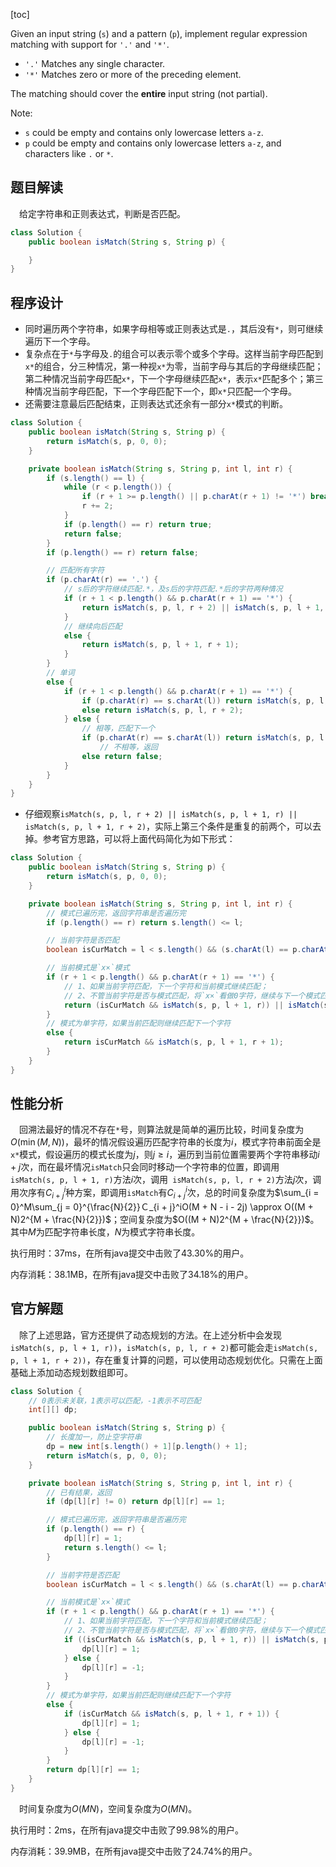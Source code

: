 [toc]

Given an input string (`s`) and a pattern (`p`), implement regular expression matching with support for `'.'` and `'*'`.

* `'.'` Matches any single character.
* `'*'` Matches zero or more of the preceding element.

The matching should cover the **entire** input string (not partial).



Note:

* `s` could be empty and contains only lowercase letters `a-z`.
* `p` could be empty and contains only lowercase letters `a-z`, and characters like `.` or `*`.



## 题目解读

&emsp;给定字符串和正则表达式，判断是否匹配。

```java
class Solution {
    public boolean isMatch(String s, String p) {

    }
}
```

## 程序设计

* 同时遍历两个字符串，如果字母相等或正则表达式是`.`，其后没有`*`，则可继续遍历下一个字母。
* 复杂点在于`*`与字母及`.`的组合可以表示零个或多个字母。这样当前字母匹配到`x*`的组合，分三种情况，第一种视`x*`为零，当前字母与其后的字母继续匹配；第二种情况当前字母匹配`x*`，下一个字母继续匹配`x*`，表示`x*`匹配多个；第三种情况当前字母匹配，下一个字母匹配下一个，即`x*`只匹配一个字母。
* 还需要注意最后匹配结束，正则表达式还余有一部分`x*`模式的判断。

```java
class Solution {
    public boolean isMatch(String s, String p) {
        return isMatch(s, p, 0, 0);
    }

    private boolean isMatch(String s, String p, int l, int r) {
        if (s.length() == l) {
            while (r < p.length()) {
                if (r + 1 >= p.length() || p.charAt(r + 1) != '*') break;
                r += 2;
            }
            if (p.length() == r) return true;
            return false;
        }
        if (p.length() == r) return false;

        // 匹配所有字符
        if (p.charAt(r) == '.') {
            // s后的字符继续匹配.*，及s后的字符匹配.*后的字符两种情况
            if (r + 1 < p.length() && p.charAt(r + 1) == '*') {
                return isMatch(s, p, l, r + 2) || isMatch(s, p, l + 1, r) || isMatch(s, p, l + 1, r + 2);
            }
            // 继续向后匹配
            else {
                return isMatch(s, p, l + 1, r + 1);
            }
        }
        // 单词
        else {
            if (r + 1 < p.length() && p.charAt(r + 1) == '*') {
                if (p.charAt(r) == s.charAt(l)) return isMatch(s, p, l, r + 2) || isMatch(s, p, l + 1, r) || isMatch(s, p, l + 1, r + 2);
                else return isMatch(s, p, l, r + 2);
            } else {
                // 相等，匹配下一个
                if (p.charAt(r) == s.charAt(l)) return isMatch(s, p, l + 1, r + 1);
                    // 不相等，返回
                else return false;
            }
        }
    }
}
```

* 仔细观察`isMatch(s, p, l, r + 2) || isMatch(s, p, l + 1, r) || isMatch(s, p, l + 1, r + 2)`，实际上第三个条件是重复的前两个，可以去掉。参考官方思路，可以将上面代码简化为如下形式：

```java
class Solution {
    public boolean isMatch(String s, String p) {
        return isMatch(s, p, 0, 0);
    }

    private boolean isMatch(String s, String p, int l, int r) {
        // 模式已遍历完，返回字符串是否遍历完
        if (p.length() == r) return s.length() <= l;

        // 当前字符是否匹配
        boolean isCurMatch = l < s.length() && (s.charAt(l) == p.charAt(r) || p.charAt(r) == '.');

        // 当前模式是`x×`模式
        if (r + 1 < p.length() && p.charAt(r + 1) == '*') {
            // 1、如果当前字符匹配，下一个字符和当前模式继续匹配；
            // 2、不管当前字符是否与模式匹配，将`x×`看做0字符，继续与下一个模式匹配
            return (isCurMatch && isMatch(s, p, l + 1, r)) || isMatch(s, p, l, r + 2);
        }
        // 模式为单字符，如果当前匹配则继续匹配下一个字符
        else {
            return isCurMatch && isMatch(s, p, l + 1, r + 1);
        }
    }
}
```

## 性能分析

&emsp;回溯法最好的情况不存在`*`号，则算法就是简单的遍历比较，时间复杂度为$O(\min(M,N))$，最坏的情况假设遍历匹配字符串的长度为$i$，模式字符串前面全是`x*`模式，假设遍历的模式长度为$j$，则$j \ge i$，遍历到当前位置需要两个字符串移动$i + j$次，而在最坏情况`isMatch`只会同时移动一个字符串的位置，即调用` isMatch(s, p, l + 1, r)`方法$i$次，调用` isMatch(s, p, l, r + 2)`方法$j$次，调用次序有$C_{i + j}^i$种方案，即调用`isMatch`有$C_{i + j}^i$次，总的时间复杂度为$\sum_{i = 0}^M\sum_{j = 0}^{\frac{N}{2}}Ｃ_{i + j}^iO(M + N - i - 2j) \approx O((M + N)2^{M + \frac{N}{2}})$；空间复杂度为$O((M + N)2^{M + \frac{N}{2}})$。其中$M$为匹配字符串长度，$N$为模式字符串长度。

执行用时：37ms，在所有java提交中击败了43.30%的用户。

内存消耗：38.1MB，在所有java提交中击败了34.18%的用户。

## 官方解题

&emsp;除了上述思路，官方还提供了动态规划的方法。在上述分析中会发现`isMatch(s, p, l + 1, r))`，`isMatch(s, p, l, r + 2)`都可能会走`isMatch(s, p, l + 1, r + 2))`，存在重复计算的问题，可以使用动态规划优化。只需在上面基础上添加动态规划数组即可。

```java
class Solution {
    // 0表示未关联，1表示可以匹配，-1表示不可匹配
    int[][] dp;

    public boolean isMatch(String s, String p) {
        // 长度加一，防止空字符串
        dp = new int[s.length() + 1][p.length() + 1];
        return isMatch(s, p, 0, 0);
    }

    private boolean isMatch(String s, String p, int l, int r) {
        // 已有结果，返回
        if (dp[l][r] != 0) return dp[l][r] == 1;

        // 模式已遍历完，返回字符串是否遍历完
        if (p.length() == r) {
            dp[l][r] = 1;
            return s.length() <= l;
        }

        // 当前字符是否匹配
        boolean isCurMatch = l < s.length() && (s.charAt(l) == p.charAt(r) || p.charAt(r) == '.');

        // 当前模式是`x×`模式
        if (r + 1 < p.length() && p.charAt(r + 1) == '*') {
            // 1、如果当前字符匹配，下一个字符和当前模式继续匹配；
            // 2、不管当前字符是否与模式匹配，将`x×`看做0字符，继续与下一个模式匹配
            if ((isCurMatch && isMatch(s, p, l + 1, r)) || isMatch(s, p, l, r + 2)) {
                dp[l][r] = 1;
            } else {
                dp[l][r] = -1;
            }
        }
        // 模式为单字符，如果当前匹配则继续匹配下一个字符
        else {
            if (isCurMatch && isMatch(s, p, l + 1, r + 1)) {
                dp[l][r] = 1;
            } else {
                dp[l][r] = -1;
            }
        }
        return dp[l][r] == 1;
    }
}
```

&emsp;时间复杂度为$O(MN)$，空间复杂度为$O(MN)$。

执行用时：2ms，在所有java提交中击败了99.98%的用户。

内存消耗：39.9MB，在所有java提交中击败了24.74%的用户。